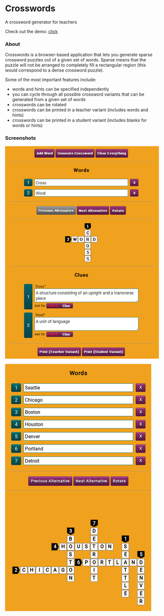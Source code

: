 Crosswords
==========

A crossword generator for teachers

Check out the demo: [click](http://htmlpreview.github.io/?https://github.com/Johennes/Crosswords/blob/master/index.html)

### About

Crosswords is a browser-based application that lets you generate sparse
crossword puzzles out of a given set of words. Sparse means that the
puzzle will not be arranged to completely fill a rectangular region
(this would correspond to a dense crossword puzzle).

Some of the most important features include:

* words and hints can be specified independently
* you can cycle through all possible crossword variants that can be
generated from a given set of words
* crosswords can be rotated
* crosswords can be printed in a teacher variant (includes words and
hints)
* crosswords can be printed in a student variant (includes blanks for
words or hints)

### Screenshots

![Main interface](screenshots/main-interface.png)

![Large crosswords](screenshots/large-crossword.png)
